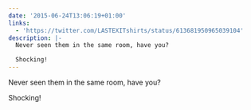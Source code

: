 ```yaml
---
date: '2015-06-24T13:06:19+01:00'
links:
  - 'https://twitter.com/LASTEXITshirts/status/613681950965039104'
description: |-
  Never seen them in the same room, have you?

  Shocking!
---
```

Never seen them in the same room, have you?

Shocking! 

